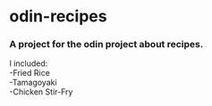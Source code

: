 # odin-recipes

### A project for the odin project about recipes.

I included:  
-Fried Rice  
-Tamagoyaki  
-Chicken Stir-Fry  